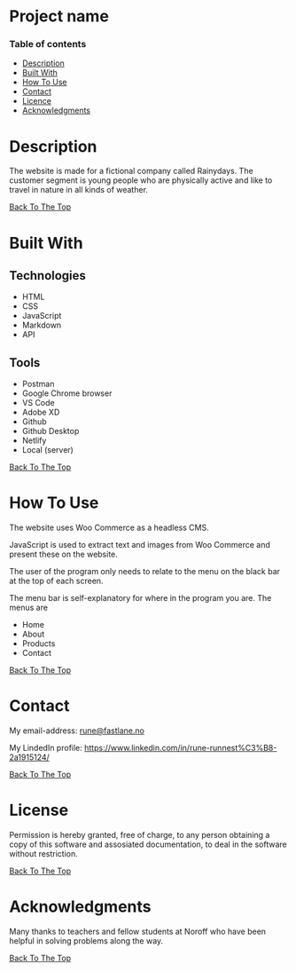 # Project name

### Table of contents

- [Description](#description)
- [Built With](#built-with)
- [How To Use](#how-to-use)
- [Contact](#contact)
- [Licence](#license)
- [Acknowledgments](#acknowledgments)

# Description
The website is made for a fictional company called Rainydays. The customer segment is young people who are physically active and like to travel in nature in all kinds of weather.

[Back To The Top](#project-name)

# Built With

## Technologies
- HTML
- CSS
- JavaScript
- Markdown
- API

## Tools
- Postman
- Google Chrome browser
- VS Code
- Adobe XD
- Github
- Github Desktop
- Netlify
- Local (server)


[Back To The Top](#project-name)

# How To Use
The website uses Woo Commerce as a headless CMS.

JavaScript is used to extract text and images from Woo Commerce and present these on the website.

The user of the program only needs to relate to the menu on the black bar at the top of each screen. 

The menu bar is self-explanatory for where in the program you are.
The menus are
- Home
- About
- Products
- Contact

[Back To The Top](#project-name)

# Contact
My email-address: rune@fastlane.no

My LindedIn profile: https://www.linkedin.com/in/rune-runnest%C3%B8-2a1915124/

[Back To The Top](#project-name)

# License
Permission is hereby granted, free of charge, to any person obtaining a copy of this software and assosiated documentation, to deal in the software without restriction. 

[Back To The Top](#project-name)

# Acknowledgments
Many thanks to teachers and fellow students at Noroff who have been helpful in solving problems along the way.

[Back To The Top](#project-name)